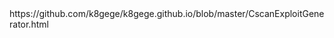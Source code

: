 <title>K8gege's Blog</title>
https://github.com/k8gege/k8gege.github.io/blob/master/CscanExploitGenerator.html
